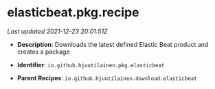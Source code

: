 # elasticbeat.pkg.recipe

_Last updated 2021-12-23 20:01:51Z_

- **Description**: Downloads the latest defined Elastic Beat product and creates a package

- **Identifier**: `io.github.hjuutilainen.pkg.elasticbeat`

- **Parent Recipes**: `io.github.hjuutilainen.download.elasticbeat`
